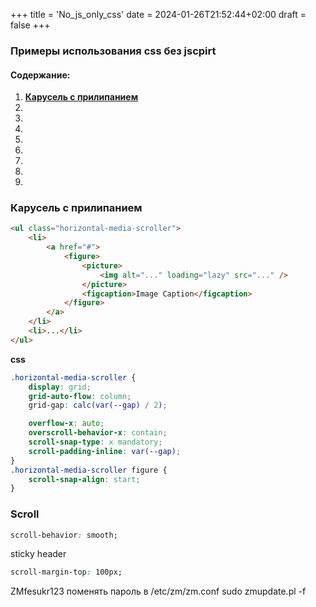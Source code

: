 +++
title = 'No_js_only_css'
date = 2024-01-26T21:52:44+02:00
draft = false
+++
### **Примеры использования сss без jscpirt**
#### Содержание:
1. **[Карусель с прилипанием](#карусель-с-прилипанием)**
2. **[]()**
3. **[]()**
4. **[]()**
5. **[]()**
6. **[]()**
7. **[]()**
8. **[]()**
9. **[]()**

### **Карусель с прилипанием**
```html
<ul class="horizontal-media-scroller">
    <li>
        <a href="#">
            <figure>
                <picture>
                    <img alt="..." loading="lazy" src="..." />
                </picture>
                <figcaption>Image Caption</figcaption>
            </figure>
        </a>
    </li>
    <li>...</li>
</ul>
```
**css**
```css
.horizontal-media-scroller {
    display: grid;
    grid-auto-flow: column;
    grid-gap: calc(var(--gap) / 2);

    overflow-x: auto;
    overscroll-behavior-x: contain;
    scroll-snap-type: x mandatory;
    scroll-padding-inline: var(--gap);
}
.horizontal-media-scroller figure {
    scroll-snap-align: start;
}
```
### Scroll
```css
scroll-behavior: smooth;
```
sticky header
```css
scroll-margin-top: 100px;
```


ZMfesukr123
поменять пароль в /etc/zm/zm.conf
sudo zmupdate.pl -f

